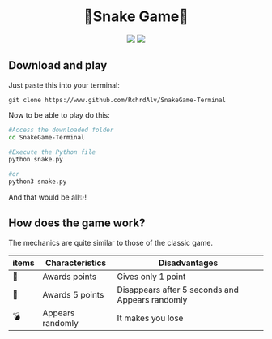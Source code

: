<h1 style="text-align: center;">🐍Snake Game🐍</h1>


<p align="center">
    <img src="https://img.shields.io/badge/-Python-success?logo=python&logoColor=ffffff&labelColor=success&color=white" >
    <img src="https://img.shields.io/badge/-Atari%20Game-success?logo=Atari&logoColor=ffffff&labelColor=success&color=white" >
</p>


## Download and play

Just paste this into your terminal:
```
git clone https://www.github.com/RchrdAlv/SnakeGame-Terminal
```

Now to be able to play do this:
```bash
#Access the downloaded folder
cd SnakeGame-Terminal

#Execute the Python file
python snake.py

#or
python3 snake.py
```
And that would be all✨!

## How does the game work?
The mechanics are quite similar to those of the classic game.

| items | Characteristics | Disadvantages |
|----------|----------|----------|
| 🍏 | Awards points | Gives only 1 point |
| 🍐 | Awards 5 points | Disappears after 5 seconds and Appears randomly |
| 💣 | Appears randomly | It makes you lose |

